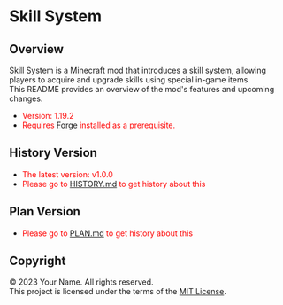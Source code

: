 # Skill System

## Overview
Skill System is a Minecraft mod that introduces a skill system, allowing players to acquire and upgrade skills using special in-game items.
<br>
This README provides an overview of the mod's features and upcoming changes.

- <span style="color:red">Version: 1.19.2</span>
- <span style="color:red">Requires [Forge](https://www.minecraftforge.net/) installed as a prerequisite.</span>

## History Version
- <span style="color: red">The latest version: v1.0.0
- <span style="color: red">Please go to [HISTORY.md](HISTORY.md) to get history about this

## Plan Version
- <span style="color: red">Please go to [PLAN.md](PLAN.md) to get history about this

## Copyright
© 2023 Your Name. All rights reserved.
<br>
This project is licensed under the terms of the [MIT License](LICENSE).
